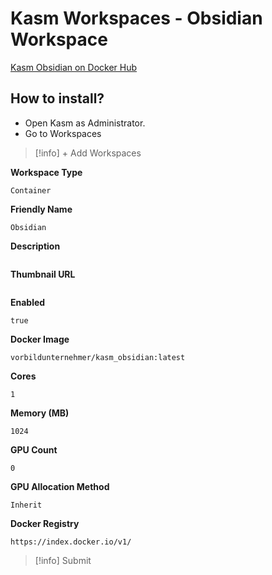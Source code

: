 Kasm Workspaces - Obsidian Workspace
===


[Kasm Obsidian on Docker Hub](https://hub.docker.com/repository/docker/vorbildunternehmer/kasm_obsidian)

## How to install?

- Open Kasm as Administrator.
- Go to Workspaces

>[!info] + Add Workspaces

**Workspace Type**
```
Container
```

**Friendly Name**
```
Obsidian
```

**Description**
```
```

**Thumbnail URL**
```
```

**Enabled**
```
true
```

**Docker Image**
```
vorbildunternehmer/kasm_obsidian:latest
```

**Cores**
```
1
```

**Memory (MB)**
```
1024
```

**GPU Count**
```
0
```

**GPU Allocation Method**
```
Inherit
```

**Docker Registry**
```
https://index.docker.io/v1/
```

>[!info] Submit
